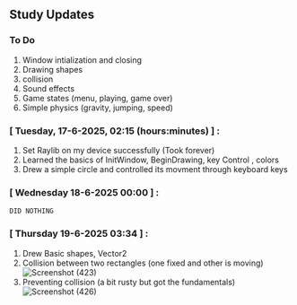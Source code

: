 
## Study Updates 
### To Do
1. Window intialization and closing
2. Drawing shapes
3. collision
4. Sound effects
5. Game states (menu, playing, game over)
6. Simple physics (gravity, jumping, speed)

### [ Tuesday, 17-6-2025,  02:15 (hours:minutes) ] :
1. Set Raylib on my device successfully (Took forever)
2. Learned the basics of InitWindow, BeginDrawing, key Control , colors
3. Drew a simple circle and controlled its movment through keyboard keys

### [ Wednesday 18-6-2025  00:00 ] :
    DID NOTHING

### [ Thursday 19-6-2025  03:34 ] :
1. Drew Basic shapes, Vector2 
2. Collision between two rectangles (one fixed and other is moving)
![Screenshot (423)](https://github.com/user-attachments/assets/ea158f66-f688-40b2-a82b-1bb764617701)
3. Preventing collision (a bit rusty but got the fundamentals)
![Screenshot (426)](https://github.com/user-attachments/assets/47e7e617-8aa4-403a-bc5e-7643d7a67b75)